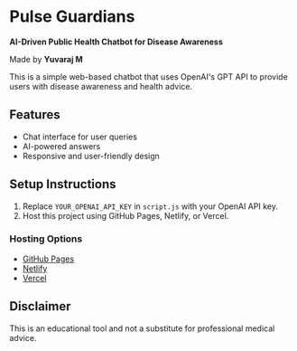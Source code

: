 # Pulse Guardians

**AI-Driven Public Health Chatbot for Disease Awareness**

Made by **Yuvaraj M**

This is a simple web-based chatbot that uses OpenAI's GPT API to provide users with disease awareness and health advice.

## Features
- Chat interface for user queries
- AI-powered answers
- Responsive and user-friendly design

## Setup Instructions
1. Replace `YOUR_OPENAI_API_KEY` in `script.js` with your OpenAI API key.
2. Host this project using GitHub Pages, Netlify, or Vercel.

### Hosting Options
- [GitHub Pages](https://pages.github.com/)
- [Netlify](https://www.netlify.com/)
- [Vercel](https://vercel.com/)

## Disclaimer
This is an educational tool and not a substitute for professional medical advice.
